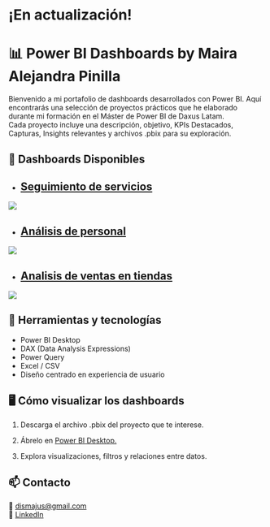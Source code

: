 # ¡En actualización!
# 📊 Power BI Dashboards by Maira Alejandra Pinilla

Bienvenido a mi portafolio de dashboards desarrollados con Power BI.
Aquí encontrarás una selección de proyectos prácticos que he elaborado durante mi formación en el Máster de Power BI de Daxus Latam.<br/>
Cada proyecto incluye una descripción, objetivo, KPIs Destacados, Capturas, Insights relevantes y archivos .pbix para su exploración.

## 🚀 Dashboards Disponibles

- ## [Seguimiento de servicios](https://github.com/Malejandrapin/Tableros-Master-Power-BI/tree/b870f200c658ef2eb2b2d4dc875fa9f4e11c4610/Seguimiento%20de%20servicios)
 <image src="/Seguimiento de servicios/Dashboard seguimiento de servicios.png">
 
- ## [Análisis de personal](https://github.com/Malejandrapin/Tableros-Master-Power-BI/tree/6ff29a09ba55fdf2bb1e44ab580071f83529ceec/Analisis%20de%20personal)
 <image src="/Analisis de personal/Dashboard Analisis de Personal.png">
 
- ## [Analisis de ventas en tiendas](https://github.com/Malejandrapin/Tableros-Master-Power-BI/tree/6ff29a09ba55fdf2bb1e44ab580071f83529ceec/Analisis%20de%20ventas)
 <image src="/Analisis de ventas/Dashboard Analisis de ventas .png">
<!-- - [Gestión de Recursos Humanos](./RecursosHumanos)-->

## 🧰 Herramientas y tecnologías
* Power BI Desktop
* DAX (Data Analysis Expressions)
* Power Query 
* Excel / CSV 
* Diseño centrado en experiencia de usuario

## 🖥️ Cómo visualizar los dashboards
1. Descarga el archivo .pbix del proyecto que te interese.

2. Ábrelo en [Power BI Desktop.](https://www.microsoft.com/es-es/power-platform/products/power-bi/desktop)

3. Explora visualizaciones, filtros y relaciones entre datos.

## 📫 Contacto
📧 dismajus@gmail.com<br/>
💼 [LinkedIn](https://www.linkedin.com/in/maira-alejandra-pinilla-pinilla)

